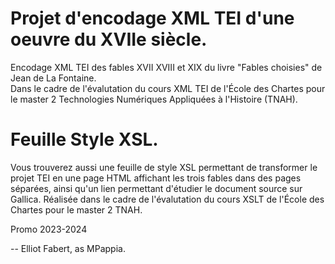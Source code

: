 # Projet d'encodage XML TEI d'une oeuvre du XVIIe siècle. 
Encodage XML TEI des fables XVII XVIII et XIX du livre "Fables choisies" de Jean de La Fontaine.<br>
Dans le cadre de l'évalutation du cours XML TEI de l'École des Chartes pour le master 2 Technologies Numériques Appliquées à l'Histoire (TNAH).

  
# Feuille Style XSL.
Vous trouverez aussi une feuille de style XSL permettant de transformer le projet TEI en une page HTML affichant les trois fables dans des pages séparées, ainsi qu'un lien permettant d'étudier le document source sur Gallica. Réalisée dans le cadre de l'évalutation du cours XSLT de l'École des Chartes pour le master 2 TNAH.



  
Promo 2023-2024

-- Elliot Fabert, as MPappia.
